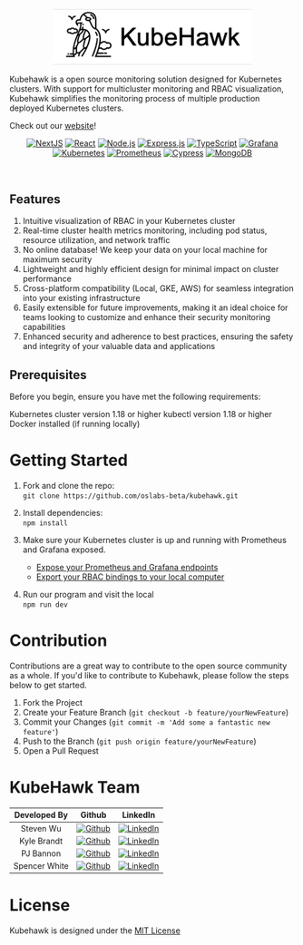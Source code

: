 
<p align="center">
  <img width="350" src="./public/kubehawklogo.png">
</p>


Kubehawk is a open source monitoring solution designed for Kubernetes clusters. With support for multicluster monitoring and RBAC visualization, Kubehawk simplifies the monitoring process of multiple production deployed Kubernetes clusters.

Check out our [website](https://www.kubehawk.com)!
<br/>

<div align="center">

[![NextJS](https://img.shields.io/badge/next.js-000000?style=for-the-badge&logo=nextdotjs&logoColor=white)](https://nextjs.org/)
[![React](https://img.shields.io/badge/react-%2320232a.svg?style=for-the-badge&logo=react&logoColor=%2361DAFB)](https://reactjs.org/)
[![Node.js](https://img.shields.io/badge/node.js-%23339933.svg?style=for-the-badge&logo=node.js&logoColor=white)](https://nodejs.org/)
[![Express.js](https://img.shields.io/badge/express.js-%23404d59.svg?style=for-the-badge&logo=express&logoColor=%2361DAFB)](https://expressjs.com)
[![TypeScript](https://img.shields.io/badge/typescript-%23007ACC.svg?style=for-the-badge&logo=typescript&logoColor=white)](https://www.typescriptlang.org/)
[![Grafana](https://img.shields.io/badge/grafana-%23F46800.svg?style=for-the-badge&logo=grafana&logoColor=white)](https://grafana.com/)
[![Kubernetes](https://img.shields.io/badge/kubernetes-%23326ce5.svg?style=for-the-badge&logo=kubernetes&logoColor=white)](https://kubernetes.io/)
[![Prometheus](https://img.shields.io/badge/Prometheus-E6522C?style=for-the-badge&logo=Prometheus&logoColor=white)](https://prometheus.io/)
[![Cypress](https://img.shields.io/badge/cypress-17202C?style=for-the-badge&logo=cypress&logoColor=white)](https://www.cypress.io/)
[![MongoDB](https://img.shields.io/badge/MongoDB-%234ea94b.svg?style=for-the-badge&logo=mongodb&logoColor=white)](https://www.mongodb.com/)

</div>

<br/>

## Features
1. Intuitive visualization of RBAC in your Kubernetes cluster
2. Real-time cluster health metrics monitoring, including pod status, resource utilization, and network traffic
3. No online database! We keep your data on your local machine for maximum security
4. Lightweight and highly efficient design for minimal impact on cluster performance
5. Cross-platform compatibility (Local, GKE, AWS) for seamless integration into your existing infrastructure
6. Easily extensible for future improvements, making it an ideal choice for teams looking to customize and enhance their security monitoring capabilities
7. Enhanced security and adherence to best practices, ensuring the safety and integrity of your valuable data and applications

## Prerequisites
Before you begin, ensure you have met the following requirements:

Kubernetes cluster version 1.18 or higher
kubectl version 1.18 or higher
Docker installed (if running locally)

# Getting Started
1. Fork and clone the repo: <br/>
   `git clone https://github.com/oslabs-beta/kubehawk.git`
2. Install dependencies: <br/>
   `npm install`
3. Make sure your Kubernetes cluster is up and running with Prometheus and Grafana exposed.
    * [Expose your Prometheus and Grafana endpoints](https://github.com/oslabs-beta/kubehawk/blob/next-dashboard/clusterSetup.md)
    * [Export your RBAC bindings to your local computer](https://github.com/oslabs-beta/kubehawk/blob/next-dashboard/clusterSetup.md#export-your-rbac-bindings-to-your-localhost)

4. Run our program and visit the local <br/>
    `npm run dev`

# Contribution
Contributions are a great way to contribute to the open source community as a whole. If you'd like to contribute to Kubehawk, please follow the steps below to get started.

1. Fork the Project
2. Create your Feature Branch (`git checkout -b feature/yourNewFeature`)
3. Commit your Changes (`git commit -m 'Add some a fantastic new feature'`)
4. Push to the Branch (`git push origin feature/yourNewFeature`)
5. Open a Pull Request

# KubeHawk Team
| Developed By       | Github          | LinkedIn        |
| :------------------: | :-------------: | :-------------: |
| Steven Wu | [![Github](https://img.shields.io/badge/github-%23121011.svg?style=for-the-badge&logo=github&logoColor=white)](https://github.com/stevenox7) | [![LinkedIn](https://img.shields.io/badge/LinkedIn-%230077B5.svg?logo=linkedin&logoColor=white)](https://www.linkedin.com/in/wu-steven/) |
| Kyle Brandt | [![Github](https://img.shields.io/badge/github-%23121011.svg?style=for-the-badge&logo=github&logoColor=white)](https://github.com/knb47) | [![LinkedIn](https://img.shields.io/badge/LinkedIn-%230077B5.svg?logo=linkedin&logoColor=white)](https://www.linkedin.com/in/kylenbrandt/) |
| PJ Bannon | [![Github](https://img.shields.io/badge/github-%23121011.svg?style=for-the-badge&logo=github&logoColor=white)](https://github.com/Yomkool) | [![LinkedIn](https://img.shields.io/badge/LinkedIn-%230077B5.svg?logo=linkedin&logoColor=white)](https://www.linkedin.com/in/paulbannon/) |
| Spencer White | [![Github](https://img.shields.io/badge/github-%23121011.svg?style=for-the-badge&logo=github&logoColor=white)](https://github.com/sffw) | [![LinkedIn](https://img.shields.io/badge/LinkedIn-%230077B5.svg?logo=linkedin&logoColor=white)](https://www.linkedin.com/in/spencerffwhite/) |
# License

Kubehawk is designed under the [MIT License](License.txt)



